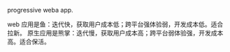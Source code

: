 progressive weba app.

web 应用是鱼：迭代快，获取用户成本低；跨平台强体验弱，开发成本低。适合拉新。
原生应用是熊掌：迭代慢，获取用户成本高；跨平台弱体验强，开发成本高。适合保活。